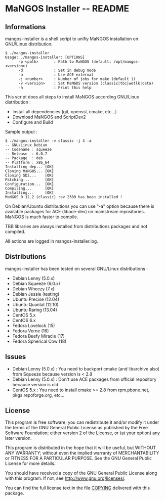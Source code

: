 # MaNGOS Installer -- README

## Informations

mangos-installer is a shell script to unifiy MaNGOS installation on GNU/Linux distribution.

    $ ./mangos-installer
    Usage: ./mangos-installer: [OPTIONS]
          -p <path>       : Path to MaNGOS (default: /opt/mangos-<version>)
          -d              : Set in debug mode
          -a              : Use ACE external
          -j <number>     : Number of jobs for make (default 1)
          -v <version>    : Set MaNGOS version (classic|tbc|wotlk|cata)
          -h              : Print this help

This script does all steps to install MaNGOS according GNU/Linux distribution :

* Install all dependencies (git, openssl, cmake, etc...)
* Download MaNGOS and ScriptDev2
* Configure and Build

Sample output :

    $ ./mangos-installer -v classic -j 4 -a
    -- GNU/Linux Debian
    -- Codename : squeeze
    -- Release  : 6.0.7
    -- Package  : deb
    -- Platform : x86_64
    Installing dep... [OK]
    Cloning MaNGOS... [OK]
    Cloning SD2...    [OK]
    Patching...       [OK]
    Configuration...  [OK]
    Compiling...      [OK]
    Installing...     [OK]
    MaNGOS 0.12.2 (classic) rev 2389 has been installed !

On Debian/Ubuntu distributions you can use "-a" option because there is available packages for ACE (libace-dev) on mainstream repositories. MaNGOS is much faster to compile.

TBB libraries are always installed from distributions packages and not compiled.

All actions are logged in mangos-installer.log.

## Distributions

mangos-installer has been tested on several GNU/Linux distributions :

* Debian Lenny (5.0.x)
* Debian Squeeze (6.0.x)
* Debian Wheezy (7.x)
* Debian Jessie (testing)
* Ubuntu Precise (12.04)
* Ubuntu Quantal (12.10)
* Ubuntu Raring (13.04)
* CentOS 5.x
* CentOS 6.x
* Fedora Lovelock (15)
* Fedora Verne (16)
* Fedora Beefy Miracle (17)
* Fedora Spherical Cow (18)

## Issues

* Debian Lenny (5.0.x) : You need to backport cmake (and libarchive also) from Squeeze because version is < 2.8
* Debian Lenny (5.0.x) : Don't use ACE packages from official repository because version is old
* CentOS 5.x : You need to install cmake >= 2.8 from rpm.pbone.net, pkgs.repoforge.org, etc...

## License

  This program is free software; you can redistribute it and/or modify
  it under the terms of the GNU General Public License as published by
  the Free Software Foundation; either version 2 of the License, or
  (at your option) any later version.

  This program is distributed in the hope that it will be useful,
  but WITHOUT ANY WARRANTY; without even the implied warranty of
  MERCHANTABILITY or FITNESS FOR A PARTICULAR PURPOSE.  See the
  GNU General Public License for more details.

  You should have received a copy of the GNU General Public License
  along with this program.  If not, see <http://www.gnu.org/licenses/>.

  You can find the full license text in the file [COPYING](COPYING) delivered with this package.
